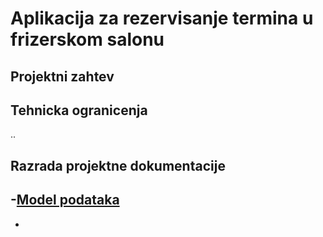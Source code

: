 # Aplikacija za rezervisanje termina u frizerskom salonu

## Projektni zahtev

## Tehnicka ogranicenja

..

## Razrada projektne dokumentacije

-[Model podataka](../Database-model.md)
-
-